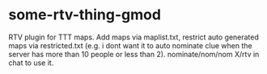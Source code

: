 # some-rtv-thing-gmod

RTV plugin for TTT maps. Add maps via maplist.txt, restrict auto generated maps via restricted.txt (e.g. i dont want it to auto nominate clue when the server has more than 10 people or less than 2). nominate/nom/nom X/rtv in chat to use it. 
